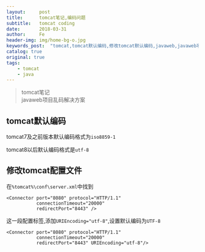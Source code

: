 ```yaml
---
layout:     post
title:      tomcat笔记,编码问题
subtitle:   tomcat coding
date:       2018-03-31
author:     Fe
header-img: img/home-bg-o.jpg
keywords_post:  "tomcat,tomcat默认编码,修改tomcat默认编码,javaweb,javaweb项目乱码"
catalog: true
original: true
tags:
    - tomcat
    - java
---
```

>tomcat笔记   
>javaweb项目乱码解决方案

## tomcat默认编码

tomcat7及之前版本默认编码格式为`iso8859-1`   

tomcat8以后默认编码格式是`utf-8`

## 修改tomcat配置文件

在`%tomcat%\conf\server.xml`中找到
```
<Connector port="8080" protocol="HTTP/1.1"
           connectionTimeout="20000"
           redirectPort="8443" />
```

这一段配置标签,添加`URIEncoding="utf-8"`,设置默认编码为`UTF-8`  

```
<Connector port="8080" protocol="HTTP/1.1"
           connectionTimeout="20000"
           redirectPort="8443" URIEncoding="utf-8"/>
```
